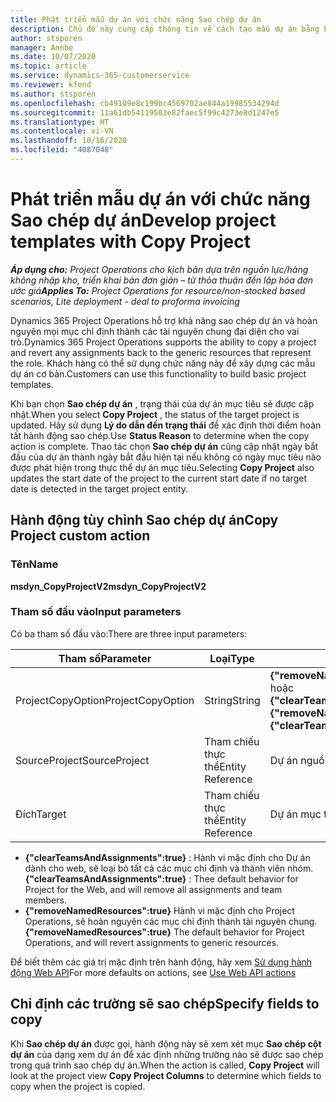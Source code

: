 ```yaml
---
title: Phát triển mẫu dự án với chức năng Sao chép dự án
description: Chủ đề này cung cấp thông tin về cách tạo mẫu dự án bằng hành động tùy chỉnh Sao chép dự án.
author: stsporen
manager: Annbe
ms.date: 10/07/2020
ms.topic: article
ms.service: dynamics-365-customerservice
ms.reviewer: kfend
ms.author: stsporen
ms.openlocfilehash: cb49109e8c199bc4569702ae844a19985534294d
ms.sourcegitcommit: 11a61db54119503e82faec5f99c4273e8d1247e5
ms.translationtype: HT
ms.contentlocale: vi-VN
ms.lasthandoff: 10/16/2020
ms.locfileid: "4087048"
---
```

# <a name="develop-project-templates-with-copy-project"></a><span data-ttu-id="41fa5-103">Phát triển mẫu dự án với chức năng Sao chép dự án</span><span class="sxs-lookup"><span data-stu-id="41fa5-103">Develop project templates with Copy Project</span></span>

<span data-ttu-id="41fa5-104">_**Áp dụng cho:** Project Operations cho kịch bản dựa trên nguồn lực/hàng không nhập kho, triển khai bản đơn giản – từ thỏa thuận đến lập hóa đơn ước giá_</span><span class="sxs-lookup"><span data-stu-id="41fa5-104">_**Applies To:** Project Operations for resource/non-stocked based scenarios, Lite deployment - deal to proforma invoicing_</span></span>

<span data-ttu-id="41fa5-105">Dynamics 365 Project Operations hỗ trợ khả năng sao chép dự án và hoàn nguyên mọi mục chỉ định thành các tài nguyên chung đại diện cho vai trò.</span><span class="sxs-lookup"><span data-stu-id="41fa5-105">Dynamics 365 Project Operations supports the ability to copy a project and revert any assignments back to the generic resources that represent the role.</span></span> <span data-ttu-id="41fa5-106">Khách hàng có thể sử dụng chức năng này để xây dựng các mẫu dự án cơ bản.</span><span class="sxs-lookup"><span data-stu-id="41fa5-106">Customers can use this functionality to build basic project templates.</span></span>

<span data-ttu-id="41fa5-107">Khi bạn chọn **Sao chép dự án** , trạng thái của dự án mục tiêu sẽ được cập nhật.</span><span class="sxs-lookup"><span data-stu-id="41fa5-107">When you select **Copy Project** , the status of the target project is updated.</span></span> <span data-ttu-id="41fa5-108">Hãy sử dụng **Lý do dẫn đến trạng thái** để xác định thời điểm hoàn tất hành động sao chép.</span><span class="sxs-lookup"><span data-stu-id="41fa5-108">Use **Status Reason** to determine when the copy action is complete.</span></span> <span data-ttu-id="41fa5-109">Thao tác chọn **Sao chép dự án** cũng cập nhật ngày bắt đầu của dự án thành ngày bắt đầu hiện tại nếu không có ngày mục tiêu nào được phát hiện trong thực thể dự án mục tiêu.</span><span class="sxs-lookup"><span data-stu-id="41fa5-109">Selecting **Copy Project** also updates the start date of the project to the current start date if no target date is detected in the target project entity.</span></span>

## <a name="copy-project-custom-action"></a><span data-ttu-id="41fa5-110">Hành động tùy chỉnh Sao chép dự án</span><span class="sxs-lookup"><span data-stu-id="41fa5-110">Copy Project custom action</span></span> 

### <a name="name"></a><span data-ttu-id="41fa5-111">Tên</span><span class="sxs-lookup"><span data-stu-id="41fa5-111">Name</span></span> 

<span data-ttu-id="41fa5-112">**msdyn_CopyProjectV2**</span><span class="sxs-lookup"><span data-stu-id="41fa5-112">**msdyn_CopyProjectV2**</span></span>

### <a name="input-parameters"></a><span data-ttu-id="41fa5-113">Tham số đầu vào</span><span class="sxs-lookup"><span data-stu-id="41fa5-113">Input parameters</span></span>
<span data-ttu-id="41fa5-114">Có ba tham số đầu vào:</span><span class="sxs-lookup"><span data-stu-id="41fa5-114">There are three input parameters:</span></span>

| <span data-ttu-id="41fa5-115">Tham số</span><span class="sxs-lookup"><span data-stu-id="41fa5-115">Parameter</span></span>          | <span data-ttu-id="41fa5-116">Loại</span><span class="sxs-lookup"><span data-stu-id="41fa5-116">Type</span></span>   | <span data-ttu-id="41fa5-117">Giá trị</span><span class="sxs-lookup"><span data-stu-id="41fa5-117">Values</span></span>                                                   | 
|--------------------|--------|----------------------------------------------------------|
| <span data-ttu-id="41fa5-118">ProjectCopyOption</span><span class="sxs-lookup"><span data-stu-id="41fa5-118">ProjectCopyOption</span></span>  | <span data-ttu-id="41fa5-119">String</span><span class="sxs-lookup"><span data-stu-id="41fa5-119">String</span></span> | <span data-ttu-id="41fa5-120">**{"removeNamedResources":true}** hoặc **{"clearTeamsAndAssignments":true}**</span><span class="sxs-lookup"><span data-stu-id="41fa5-120">**{"removeNamedResources":true}** or **{"clearTeamsAndAssignments":true}**</span></span> |
| <span data-ttu-id="41fa5-121">SourceProject</span><span class="sxs-lookup"><span data-stu-id="41fa5-121">SourceProject</span></span>      | <span data-ttu-id="41fa5-122">Tham chiếu thực thể</span><span class="sxs-lookup"><span data-stu-id="41fa5-122">Entity Reference</span></span> | <span data-ttu-id="41fa5-123">Dự án nguồn</span><span class="sxs-lookup"><span data-stu-id="41fa5-123">Source Project</span></span> |
| <span data-ttu-id="41fa5-124">Đích</span><span class="sxs-lookup"><span data-stu-id="41fa5-124">Target</span></span>             | <span data-ttu-id="41fa5-125">Tham chiếu thực thể</span><span class="sxs-lookup"><span data-stu-id="41fa5-125">Entity Reference</span></span> | <span data-ttu-id="41fa5-126">Dự án mục tiêu</span><span class="sxs-lookup"><span data-stu-id="41fa5-126">Target Project</span></span> |


- <span data-ttu-id="41fa5-127">**{"clearTeamsAndAssignments":true}** : Hành vi mặc định cho Dự án dành cho web, sẽ loại bỏ tất cả các mục chỉ định và thành viên nhóm.</span><span class="sxs-lookup"><span data-stu-id="41fa5-127">**{"clearTeamsAndAssignments":true}** : Thee default behavior for Project for the Web, and will remove all assignments and team members.</span></span>
- <span data-ttu-id="41fa5-128">**{"removeNamedResources":true}** Hành vi mặc định cho Project Operations, sẽ hoàn nguyên các mục chỉ định thành tài nguyên chung.</span><span class="sxs-lookup"><span data-stu-id="41fa5-128">**{"removeNamedResources":true}** The default behavior for Project Operations, and will revert assignments to generic resources.</span></span>

<span data-ttu-id="41fa5-129">Để biết thêm các giá trị mặc định trên hành động, hãy xem [Sử dụng hành động Web API](https://docs.microsoft.com/powerapps/developer/common-data-service/webapi/use-web-api-actions)</span><span class="sxs-lookup"><span data-stu-id="41fa5-129">For more defaults on actions, see [Use Web API actions](https://docs.microsoft.com/powerapps/developer/common-data-service/webapi/use-web-api-actions)</span></span>

## <a name="specify-fields-to-copy"></a><span data-ttu-id="41fa5-130">Chỉ định các trường sẽ sao chép</span><span class="sxs-lookup"><span data-stu-id="41fa5-130">Specify fields to copy</span></span> 
<span data-ttu-id="41fa5-131">Khi **Sao chép dự án** được gọi, hành động này sẽ xem xét mục **Sao chép cột dự án** của dạng xem dự án để xác định những trường nào sẽ được sao chép trong quá trình sao chép dự án.</span><span class="sxs-lookup"><span data-stu-id="41fa5-131">When the action is called, **Copy Project** will look at the project view **Copy Project Columns** to determine which fields to copy when the project is copied.</span></span>
